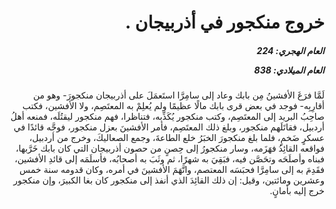 <h1 dir="rtl">خروج منكجور في أذربيجان .</h1>

<h5 dir="rtl">العام الهجري:  224

العام الميلادي: 838

</h5>

<p dir="rtl">لَمَّا فرَغَ الأفشينُ مِن بابك وعاد إلى سامِرَّا استَعمَلَ على أذربيجان منكجورَ- وهو من أقارِبِه- فوجد في بعض قرى بابك مالًا عظيمًا ولم يُعلِمْ به المعتَصِم، ولا الأفشين، فكتب صاحِبُ البريد إلى المعتَصِم، وكتب منكجور يُكَذِّبه، فتناظرا، فهم منكجور ليقتُلَه، فمنعه أهلُ أردبيل، فقاتَلَهم منكجور، وبلغ ذلك المعتَصِم، فأمر الأفشينَ بعزل منكجور، فوجَّه قائدًا في عسكرٍ ضَخمٍ، فلما بلغ منكجورَ الخبَرُ خلع الطاعةَ، وجمع الصعاليكَ، وخرج من أردبيل، فواقعه القائِدُ فهَزَمه، وسار منكجورُ إلى حِصنٍ من حصون أذربيجان التي كان بابك خَرَّبها، فبناه وأصلَحَه وتحَصَّن فيه، فبَقِيَ به شهرًا، ثم وثَبَ به أصحابُه، فأسلَمَه إلى قائدِ الأفشين، فقَدِمَ به إلى سامِرَّا فحبَسَه المعتصم، واتَّهَمَ الأفشينَ في أمره، وكان قدومه سنة خمس وعشرين ومائتين، وقيل: إن ذلك القائِدَ الذي أنفذ إلى منكجور كان بغا الكبيرَ، وإن منكجور خرج إليه بأمانٍ.</p></br>
